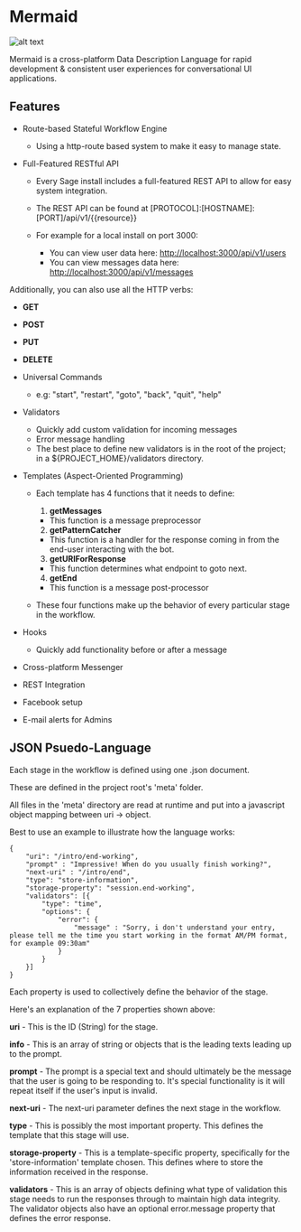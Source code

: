 # Mermaid

![alt text](https://raw.githubusercontent.com/sage-bots/mermaid/master/lib/app/public/img/mermaid.jpg?token=AB7b-ah0layvLJZT8wqIbF3Bp95Ypc4_ks5Xt6fwwA%3D%3D "Mermaid")

Mermaid is a cross-platform Data Description Language for rapid development & consistent user experiences for conversational UI applications.

## Features

- Route-based Stateful Workflow Engine

  - Using a http-route based system to make it easy to manage state.


- Full-Featured RESTful API

  - Every Sage install includes a full-featured REST API to allow for easy system integration.

  - The REST API can be found at [PROTOCOL]:[HOSTNAME]:[PORT]/api/v1/{{resource}}

  - For example for a local install on port 3000:

    - You can view user data here: <http://localhost:3000/api/v1/users>
    - You can view messages data here: <http://localhost:3000/api/v1/messages>

Additionally, you can also use all the HTTP verbs:

- **GET**
- **POST**
- **PUT**
- **DELETE**

- Universal Commands

  - e.g: "start", "restart", "goto", "back", "quit", "help"

- Validators

  - Quickly add custom validation for incoming messages
  - Error message handling
  - The best place to define new validators is in the root of the project; in a ${PROJECT_HOME}/validators directory.

- Templates (Aspect-Oriented Programming)

  - Each template has 4 functions that it needs to define:

    1. **getMessages**

      - This function is a message preprocessor

    2. **getPatternCatcher**

      - This function is a handler for the response coming in from the end-user interacting with the bot.

    3. **getURIForResponse**

      - This function determines what endpoint to goto next.

    4. **getEnd**

      - This function is a message post-processor

  - These four functions make up the behavior of every particular stage in the workflow.

- Hooks

  - Quickly add functionality before or after a message

- Cross-platform Messenger

- REST Integration
- Facebook setup
- E-mail alerts for Admins

## JSON Psuedo-Language

Each stage in the workflow is defined using one .json document.

These are defined in the project root's 'meta' folder.

All files in the 'meta' directory are read at runtime and put into a javascript object mapping between uri -> object.

Best to use an example to illustrate how the language works:

```
{
    "uri": "/intro/end-working",
    "prompt" : "Impressive! When do you usually finish working?",
    "next-uri" : "/intro/end",
    "type": "store-information",
    "storage-property": "session.end-working",
    "validators": [{
        "type": "time",
        "options": {
            "error": {
                "message" : "Sorry, i don't understand your entry, please tell me the time you start working in the format AM/PM format, for example 09:30am"
            }
        }
    }]
}
```

Each property is used to collectively define the behavior of the stage.

Here's an explanation of the 7 properties shown above:

**uri** - This is the ID (String) for the stage.

**info** - This is an array of string or objects that is the leading texts leading up to the prompt.

**prompt** - The prompt is a special text and should ultimately be the message that the user is going to be responding to. It's special functionality is it will repeat itself if the user's input is invalid.

**next-uri** - The next-uri parameter defines the next stage in the workflow.

**type** - This is possibly the most important property. This defines the template that this stage will use.

**storage-property** - This is a template-specific property, specifically for the 'store-information' template chosen. This defines where to store the information received in the response.

**validators** - This is an array of objects defining what type of validation this stage needs to run the responses through to maintain high data integrity. The validator objects also have an optional error.message property that defines the error response.
